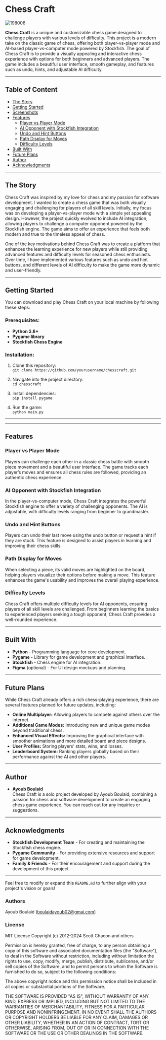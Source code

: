 # **Chess Craft**
![198006](https://github.com/user-attachments/assets/63eb46df-bcf7-4c8d-bd20-6b945bd59b67)

**Chess Craft** is a unique and customizable chess game designed to challenge players with various levels of difficulty. This project is a modern take on the classic game of chess, offering both player-vs-player mode and AI-based player-vs-computer mode powered by Stockfish. The goal of Chess Craft is to provide a visually appealing and interactive chess experience with options for both beginners and advanced players. The game includes a beautiful user interface, smooth gameplay, and features such as undo, hints, and adjustable AI difficulty.

---

## **Table of Content**

- [The Story](#the-story)
- [Getting Started](#getting-started)
- [Screenshots](#screenshots)
- [Features](#features)
  - [Player vs Player Mode](#player-vs-player-mode)
  - [AI Opponent with Stockfish Integration](#ai-opponent-with-stockfish-integration)
  - [Undo and Hint Buttons](#undo-and-hint-buttons)
  - [Path Display for Moves](#path-display-for-moves)
  - [Difficulty Levels](#difficulty-levels)
- [Built With](#built-with)
- [Future Plans](#future-plans)
- [Author](#author)
- [Acknowledgments](#acknowledgments)

---

## **The Story**

Chess Craft was inspired by my love for chess and my passion for software development. I wanted to create a chess game that was both visually engaging and challenging for players of all skill levels. Initially, my focus was on developing a player-vs-player mode with a simple yet appealing design. However, the project quickly evolved to include AI integration, allowing players to challenge a computer opponent powered by the Stockfish engine. The game aims to offer an experience that feels both modern and true to the timeless appeal of chess.

One of the key motivations behind Chess Craft was to create a platform that enhances the learning experience for new players while still providing advanced features and difficulty levels for seasoned chess enthusiasts. Over time, I have implemented various features such as undo and hint buttons, and different levels of AI difficulty to make the game more dynamic and user-friendly.

---

## **Getting Started**

You can download and play Chess Craft on your local machine by following these steps:

### Prerequisites:
- **Python 3.8+**
- **Pygame library**
- **Stockfish Chess Engine**

### Installation:
1. Clone this repository:  
   `git clone https://github.com/yourusername/chesscraft.git`
   
2. Navigate into the project directory:  
   `cd chesscraft`
   
3. Install dependencies:  
   `pip install pygame`

4. Run the game:  
   `python main.py`

---
---

## **Features**

### **Player vs Player Mode**
Players can challenge each other in a classic chess battle with smooth piece movement and a beautiful user interface. The game tracks each player’s moves and ensures all chess rules are followed, providing an authentic chess experience.

### **AI Opponent with Stockfish Integration**
In the player-vs-computer mode, Chess Craft integrates the powerful Stockfish engine to offer a variety of challenging opponents. The AI is adjustable, with difficulty levels ranging from beginner to grandmaster.

### **Undo and Hint Buttons**
Players can undo their last move using the undo button or request a hint if they are stuck. This feature is designed to assist players in learning and improving their chess skills.

### **Path Display for Moves**
When selecting a piece, its valid moves are highlighted on the board, helping players visualize their options before making a move. This feature enhances the game's usability and improves the overall playing experience.

### **Difficulty Levels**
Chess Craft offers multiple difficulty levels for AI opponents, ensuring players of all skill levels are challenged. From beginners learning the basics to experienced players seeking a tough opponent, Chess Craft provides a well-rounded experience.

---

## **Built With**

- **Python** - Programming language for core development.
- **Pygame** - Library for game development and graphical interface.
- **Stockfish** - Chess engine for AI integration.
- **Figma** (optional) - For UI design mockups and planning.

---

## **Future Plans**

While Chess Craft already offers a rich chess-playing experience, there are several features planned for future updates, including:
- **Online Multiplayer:** Allowing players to compete against others over the internet.
- **Additional Game Modes:** Introducing new and unique game modes beyond traditional chess.
- **Enhanced Visual Effects:** Improving the graphical interface with smoother animations and more detailed board and piece designs.
- **User Profiles:** Storing players' stats, wins, and losses.
- **Leaderboard System:** Ranking players globally based on their performance against the AI and other players.

---

## **Author**

- **Ayoub Boulaid**  
  Chess Craft is a solo project developed by Ayoub Boulaid, combining a passion for chess and software development to create an engaging chess game experience. You can reach out for any inquiries or suggestions.

---

## **Acknowledgments**

- **Stockfish Development Team** - For creating and maintaining the Stockfish chess engine.
- **Pygame Community** - For providing extensive resources and support for game development.
- **Family & Friends** - For their encouragement and support during the development of this project.

---

Feel free to modify or expand this `README.md` to further align with your project's vision or goals!
### Authors
Ayoub Boulaid (<boulaidayoub02@gmai.com>)

### License

MIT License
Copyright (c) 2012-2024 Scott Chacon and others

Permission is hereby granted, free of charge, to any person obtaining
a copy of this software and associated documentation files (the
"Software"), to deal in the Software without restriction, including
without limitation the rights to use, copy, modify, merge, publish,
distribute, sublicense, and/or sell copies of the Software, and to
permit persons to whom the Software is furnished to do so, subject to
the following conditions:

The above copyright notice and this permission notice shall be
included in all copies or substantial portions of the Software.

THE SOFTWARE IS PROVIDED "AS IS", WITHOUT WARRANTY OF ANY KIND,
EXPRESS OR IMPLIED, INCLUDING BUT NOT LIMITED TO THE WARRANTIES OF
MERCHANTABILITY, FITNESS FOR A PARTICULAR PURPOSE AND
NONINFRINGEMENT. IN NO EVENT SHALL THE AUTHORS OR COPYRIGHT HOLDERS BE
LIABLE FOR ANY CLAIM, DAMAGES OR OTHER LIABILITY, WHETHER IN AN ACTION
OF CONTRACT, TORT OR OTHERWISE, ARISING FROM, OUT OF OR IN CONNECTION
WITH THE SOFTWARE OR THE USE OR OTHER DEALINGS IN THE SOFTWARE.
